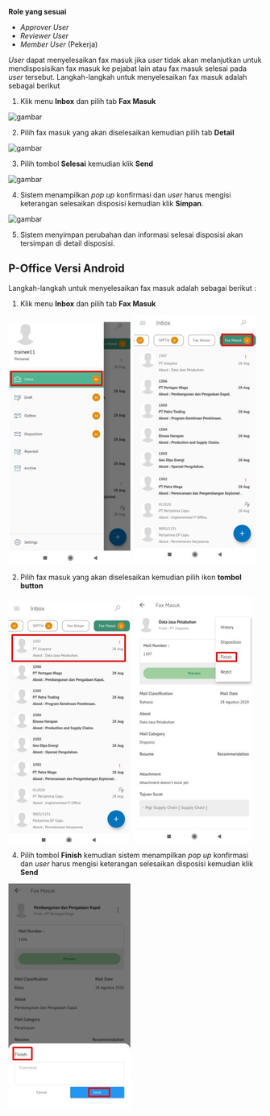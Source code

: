 **Role yang sesuai**

- *Approver User*
- *Reviewer User*
- *Member User* (Pekerja)

*User* dapat menyelesaikan fax masuk jika *user* tidak akan melanjutkan untuk mendisposisikan fax masuk ke pejabat lain atau fax masuk selesai pada *user* tersebut. Langkah-langkah untuk menyelesaikan fax masuk adalah sebagai berikut

1. Klik menu **Inbox** dan pilih tab **Fax Masuk**

![gambar](SC_FaxMasuk/FM19.png)

2. Pilih fax masuk yang akan diselesaikan kemudian pilih tab **Detail**

![gambar](SC_FaxMasuk/FM20.png)

3. Pilih tombol **Selesai** kemudian klik **Send**

![gambar](SC_FaxMasuk/FM21.png)

4. Sistem menampilkan *pop up* konfirmasi dan *user* harus mengisi keterangan selesaikan disposisi kemudian klik **Simpan**.

![gambar](SC_FaxMasuk/FM22.png)

5. Sistem menyimpan perubahan dan informasi selesai disposisi akan tersimpan di detail disposisi.


































## **P-Office Versi Android**

Langkah-langkah untuk menyelesaikan fax masuk adalah sebagai berikut :

1. Klik menu **Inbox** dan pilih tab **Fax Masuk**

![gambar](Faxmasuk/FM_Android/SelesaiFM/A01.jpg) ![gambar](Faxmasuk/FM_Android/SelesaiFM/A02.jpg)

2. Pilih fax masuk yang akan diselesaikan kemudian pilih ikon **tombol button**

![gambar](Faxmasuk/FM_Android/SelesaiFM/A03.jpg) ![gambar](Faxmasuk/FM_Android/SelesaiFM/A04.jpg)

4. Pilih tombol **Finish** kemudian sistem menampilkan _pop up_ konfirmasi dan _user_ harus mengisi keterangan selesaikan disposisi kemudian klik **Send**

![gambar](Faxmasuk/FM_Android/SelesaiFM/A05.jpg)


